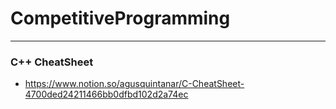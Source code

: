 # CompetitiveProgramming

 ---

### C++ CheatSheet

* https://www.notion.so/agusquintanar/C-CheatSheet-4700ded24211466bb0dfbd102d2a74ec



